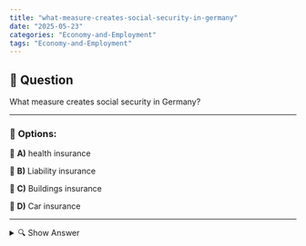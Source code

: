 ```yaml
---
title: "what-measure-creates-social-security-in-germany"
date: "2025-05-23"
categories: "Economy-and-Employment"
tags: "Economy-and-Employment"
---
```


## 📌 **Question**

What measure creates social security in Germany?



---

### 📝 **Options:**

🔘 **A)** health insurance

🔘 **B)** Liability insurance

🔘 **C)** Buildings insurance

🔘 **D)** Car insurance

---

<details>
  <summary>🔍 Show Answer</summary>

  <p>
💡  <b>Correct Answer:</b>  a
  </p>
  <p>
    📖<b>Explanation:</b>
    
  </p>
</details>
